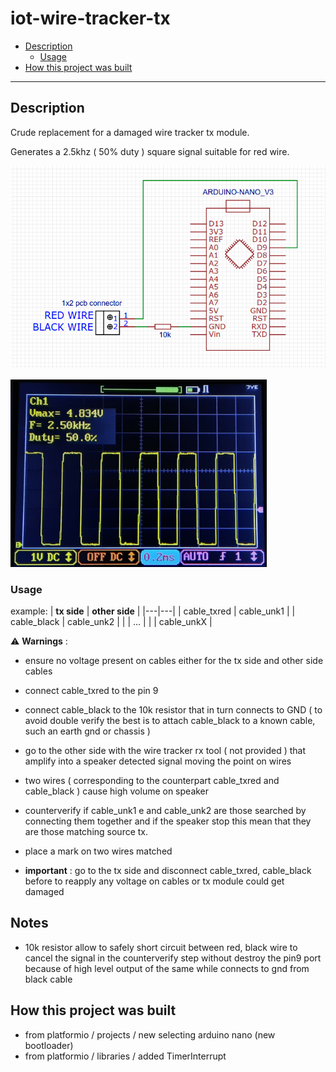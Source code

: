 # iot-wire-tracker-tx

<!-- TOC -->
* [Description](#description)
  + [Usage](#usage)
* [How this project was built](#how-this-project-was-built)
<!-- TOCEND -->

<hr/>

## Description

Crude replacement for a damaged wire tracker tx module.

Generates a 2.5khz ( 50% duty ) square signal suitable for red wire.

![](doc/schematic.png)

<img src="doc/tx-signal.jpg" height=300/>

### Usage

example:
| **tx side** | **other side** |
|---|---|
| cable_txred | cable_unk1 |
| cable_black | cable_unk2 |
|  | ... |
|  | cable_unkX |

:warning: **Warnings** :
- ensure no voltage present on cables either for the tx side and other side cables

- connect cable_txred to the pin 9
- connect cable_black to the 10k resistor that in turn connects to GND ( to avoid double verify the best is to attach cable_black to a known cable, such an earth gnd or chassis )
- go to the other side with the wire tracker rx tool ( not provided ) that amplify into a speaker detected signal moving the point on wires
- two wires ( corresponding to the counterpart cable_txred and cable_black ) cause high volume on speaker
- counterverify if cable_unk1 e and cable_unk2 are those searched by connecting them together and if the speaker stop this mean that they are those matching source tx.
- place a mark on two wires matched
- **important** : go to the tx side and disconnect cable_txred, cable_black before to reapply any voltage on cables or tx module could get damaged

## Notes
- 10k resistor allow to safely short circuit between red, black wire to cancel the signal in the counterverify step without destroy the pin9 port because of high level output of the same while connects to gnd from black cable

## How this project was built

- from platformio / projects / new selecting arduino nano (new bootloader)
- from platformio / libraries / added TimerInterrupt
